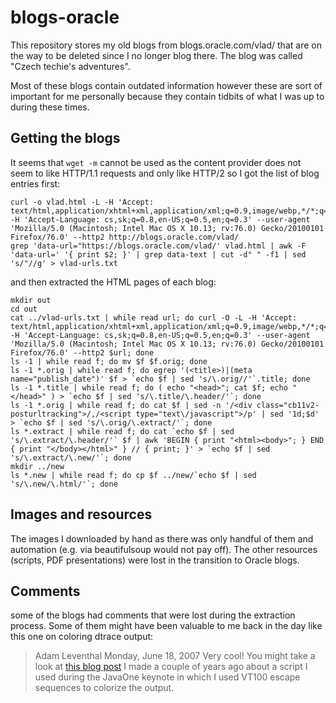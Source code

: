 # blogs-oracle

This repository stores my old blogs from blogs.oracle.com/vlad/ that are on the way to be deleted since I no longer blog there.
The blog was called "Czech techie's adventures".

Most of these blogs contain outdated information however these are sort of important for me personally because they contain
tidbits of what I was up to during these times.

## Getting the blogs

It seems that `wget -m` cannot be used as the content provider does not seem to like HTTP/1.1 requests and only like HTTP/2 so I got the list of blog entries first:

```
curl -o vlad.html -L -H 'Accept: text/html,application/xhtml+xml,application/xml;q=0.9,image/webp,*/*;q=0.8' -H 'Accept-Language: cs,sk;q=0.8,en-US;q=0.5,en;q=0.3' --user-agent 'Mozilla/5.0 (Macintosh; Intel Mac OS X 10.13; rv:76.0) Gecko/20100101 Firefox/76.0' --http2 http://blogs.oracle.com/vlad/
grep 'data-url="https://blogs.oracle.com/vlad/' vlad.html | awk -F 'data-url=' '{ print $2; }' | grep data-text | cut -d" " -f1 | sed 's/"//g' > vlad-urls.txt
```

and then extracted the HTML pages of each blog:

```
mkdir out
cd out
cat ../vlad-urls.txt | while read url; do curl -O -L -H 'Accept: text/html,application/xhtml+xml,application/xml;q=0.9,image/webp,*/*;q=0.8' -H 'Accept-Language: cs,sk;q=0.8,en-US;q=0.5,en;q=0.3' --user-agent 'Mozilla/5.0 (Macintosh; Intel Mac OS X 10.13; rv:76.0) Gecko/20100101 Firefox/76.0' --http2 $url; done
ls -1 | while read f; do mv $f $f.orig; done
ls -1 *.orig | while read f; do egrep '(<title>)|(meta name="publish_date")' $f > `echo $f | sed 's/\.orig//'`.title; done
ls -1 *.title | while read f; do ( echo "<head>"; cat $f; echo "</head>" ) > `echo $f | sed 's/\.title/\.header/'`; done
ls -1 *.orig | while read f; do cat $f | sed -n '/<div class="cb11v2-posturltracking">/,/<script type="text\/javascript">/p' | sed '1d;$d' > `echo $f | sed 's/\.orig/\.extract/'`; done
ls *.extract | while read f; do cat `echo $f | sed 's/\.extract/\.header/'` $f | awk 'BEGIN { print "<html><body>"; } END { print "</body></html>" } // { print; }' > `echo $f | sed 's/\.extract/\.new/'`; done
mkdir ../new
ls *.new | while read f; do cp $f ../new/`echo $f | sed 's/\.new/\.html/'`; done
```

## Images and resources

The images I downloaded by hand as there was only handful of them and automation (e.g. via beautifulsoup would not pay off). The other resources (scripts, PDF presentations) were lost in the transition to Oracle blogs.

## Comments

some of the blogs had comments that were lost during the extraction process. Some of them might have been valuable to me back in the day like this one on coloring dtrace output:

> Adam Leventhal Monday, June 18, 2007
> Very cool! You might take a look at <a href="http://blogs.sun.com/ahl/entry/open_sourcing_the_javaone_keynote" rel="nofollow">this blog post</a> I made a couple of years ago about a script I used during the JavaOne keynote in which I used VT100 escape sequences to colorize the output.
